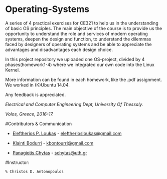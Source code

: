 # Operating-Systems
A series of 4 practical exercises for CE321 to help us in the understanding of basic OS principles.
The main objective of the course is to provide us the opportunity to understand the role and services of modern operating systems, 
deepen the design and function, to understand the dilemmas faced by designers of operating systems 
and be able to appreciate the advantages and disadvantages each design choice.

In this project repository we uploaded one OS-project, divided by 4 phases(homework1-4) where we integrated our own code into
the Linux Kernel.

More information can be found in each homework, like the .pdf assignment.
We worked in (K)Ubuntu 14.04.

Any feedback is appreciated.

_Electrical and Computer Engineering Dept, University Of Thessaly._

_Volos, Greece, 2016-17._

	
#Contributors & Communication
* [Eleftherios P. Loukas](https://github.com/eloukas) - eleftheriosloukas@gmail.com

* [Klainti Bodurri](https://github.com/klainti) - kbontourri@gmail.com
	
* [Panagiotis Chytas](https://github.com/klainti) - schytas@uth.gr

#Instructor: 

	% Christos D. Antonopoulos

